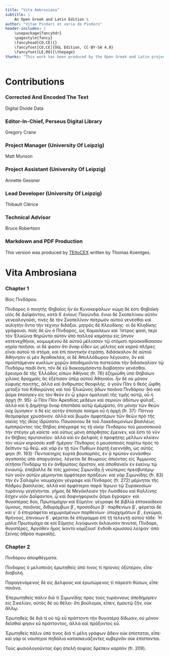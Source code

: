 ```yaml
---
title: "Vita Ambrosiana"
subtitle: |
	An Open Greek and Latin Edition \ 
author: "Vitae Pindari et varia de Pindaro"
header-includes: | 
	\usepackage{fancyhdr}
	\pagestyle{fancy}
	\fancyhead[CO,CE]{}
	\fancyfoot[CO,CE]{OGL Edition, CC-BY-SA 4.0}
	\fancyfoot[LE,RO]{\thepage}
thanks: "This work has been produced by the Open Greek and Latin project through the help of volunteers. See contributions for details."
...
```


# Contributions


### Corrected And Encoded The Text

Digital Divide Data  
  
### Editor-In-Chief, Perseus Digital Library

Gregory Crane  
  
### Project Manager (University Of Leipzig)

Matt Munson  
  
### Project Assistant (University Of Leipzig)

Annette Gessner  
  
### Lead Developer (University Of Leipzig)

Thibault Clérice  
  
### Technical Advisor

Bruce Robertson  
  
### Markdown and PDF Production

This version was produced by [TEItoCEX](https://github.com/ThomasK81/TEItoCEX) written by Thomas Koentges.

# Vita Ambrosiana

### Chapter 1

<head>Βίος Πινδάρου. <note n="A"/></head>
                <p>Πίνδαρος ὁ ποιητὴς Θηβαῖος ἦν ἐκ Κυνοκεφάλων· κώμη δέ ἐστι Θηβαϊκή· υἱὸς δὲ
                    Δαϊφάντου, κατὰ δ᾿ ἐνίους Παγώνδα. ἔνιοι δὲ Σκοπελίνου αὐτὸν γενεαλογοῦσι, τινὲς
                    δὲ τὸν Σκοπελῖνον πατρωὸν αὐτοῦ γενέσθαι καὶ αὐλητὴν ὄντα τὴν τέχνην διδάξαι.
                    μητρὸς δὲ Κλεοδίκης· οἱ δὲ Κληδίκης γράφουσι. παῖς δὲ ὢν ὁ Πίνδαρος, ὡς
                    Χαμαιλέων καὶ Ἴστρος φασὶ, περὶ τὸν Ἑλικῶνα θηρῶντα αὐτὸν ὑπὸ πολλοῦ καμάτου εἰς
                    ὕπνον κατενεχθῆναι, κοιμωμένου δὲ αὐτοῦ μέλισσαν τῷ στόματι προσκαθίσασαν κηρία
                    ποιῆσαι. οἱ δέ φασιν ὅτι ὄναρ εἶδεν ὡς μέλιτος καὶ κηροῦ πλῆρες εἶναι αὐτοῦ τὸ
                    στόμα, καὶ ἐπὶ ποιητικὴν ἐτράπη. διδάσκαλον δὲ αὐτοῦ Ἀθήνησιν οἱ μὲν Ἀγαθοκλέα,
                    οἱ δὲ Ἀπολλόδωρον λέγουσιν, ὃν καὶ προϊστάμενον κυκλίων χορῶν ἀποδημοῦντα
                    πιστεῦσαι τὴν διδασκαλίαν τῷ Πινδάρῳ παιδὶ ὄντι, τὸν δὲ εὖ διακοσμήσαντα
                    διαβόητον γενέσθαι. ἔρεισμα δὲ τῆς Ἑλλάδος εἰπὼν Ἀθήνας (fr. 76) ἐζημιώθη ὑπὸ
                    Θηβαίων χιλίαις δραχμαῖς ἃς ἐξέτισαν ὑπὲρ αὐτοῦ Ἀθηναῖοι. ἦν δὲ οὐ μόνον εὐφυὴς
                    ποιητὴς, ἀλλὰ καὶ ἄνθρωπος θεοφιλής. ὁ γοῦν Πὰν ὁ θεὸς ὤφθη μεταξὺ τοῦ
                    Κιθαιρῶνος καὶ τοῦ Ἑλικῶνος ᾄδων παιᾶνα Πινδάρου· διὸ καὶ ᾆσμα ἐποίησεν εἰς τὸν
                    θεὸν ἐν ᾧ χάριν ὁμολογεῖ τῆς τιμῆς αὐτῷ, οὗ ἡ ἀρχή (fr. 95)· ὦ Πὰν Πὰν <note n="5"/> Ἀρκαδίας μεδέων καὶ σεμνῶν ἀδύτων φύλαξ. ἀλλὰ καὶ ἡ Δημήτηρ ὄναρ
                    ἐπιστᾶσα αὐτῷ ἐμέμψατο, ὅτι μόνην τῶν θεῶν οὐχ ὕμνησεν· ὁ δὲ εἰς αὐτὴν ἐποίησε
                    ποίημα οὗ ἡ ἀρχή (fr. 37)· Πότνια θεσμοφόρε χρυσάνιον. ἀλλὰ καὶ βωμὸν ἀμφοτέρων
                    τῶν θεῶν πρὸ τῆς οἰκίας τῆς ἰδίας ἱδρύσατο. Παυσανίου δὲ τοῦ <note n="10"/>
                    Λακεδαιμονίων βασιλέως ἐμπιπρῶντος τὰς Θήβας ἐπέγραψέ τις τῇ οἰκίᾳ· Πινδάρου τοῦ
                    μουσοποιοῦ τὴν στέγην μὴ καίετε· καὶ οὕτως μόνη ἀπόρθητος ἔμεινεν, καὶ ἔστι τὸ
                    νῦν ἐν Θήβαις πρυτανεῖον. ἀλλὰ καὶ ἐν Δελφοῖς ὁ προφήτης μέλλων κλείειν τὸν νεὼν
                    κηρύσσει καθ᾿ ἡμέραν· Πίνδαρος <note n="15"/> ὁ μουσοποιὸς παρίτω πρὸς τὸ
                    δεῖπνον τῷ θεῷ. καὶ γὰρ ἐν τῇ τῶν Πυθίων ἑορτῇ ἐγεννήθη, ὡς αὐτός φησι (fr.
                    193)· Πενταετηρὶς ἑορτὰ βουπομπὸς, ἐν ᾇ πρῶτον εὐνάσθην ἀγαπατὸς ὑπὸ σπαργάνοις.
                    λέγεται δὲ θεωροὺς ἀπιόντας εἰς Ἄμμωνος αἰτῆσαι Πινδάρῳ τὸ ἐν ἀνθρώποις ἄριστον,
                    καὶ <note n="20"/> ἀποθανεῖν ἐν ἐκείνῳ τῷ ἐνιαυτῷ. ἐπέβαλλε δὲ τοῖς χρόνοις
                    Σιμωνίδῃ ᾗ νεώτερος πρεσβυτέρῳ· τῶν γοῦν αὐτῶν μέμνηνται ἀμφότεροι πράξεων. καὶ
                    γὰρ Σιμωνίδης (fr. 83) τὴν <pb n="3"/> ἐν Σαλαμῖνι ναυμαχίαν γέγραφε καὶ
                    Πίνδαρος (fr. 272) μέμνηται τῆς Κάδμου βασιλείας. ἀλλὰ καὶ ἀμφότεροι παρὰ Ἱέρωνι
                    τῷ Συρακοσίων τυράννῳ γεγένηνται. γήμας δὲ Μεγάκλειαν τὴν Λυσιθέου καὶ Καλλίνης
                    ἔσχεν υἱὸν Δαΐφαντον, ᾧ καὶ δαφνηφορικὸν ᾆσμα ἔγραψεν· καὶ θυγατέρας δύο,
                    Πρωτομάχην καὶ Εὔμητιν. γέγραφε δὲ βιβλία ἑπτακαίδεκα· ὕμνους, παιᾶνας,
                    διθυράμβων β΄, προσοδίων β΄· παρθενίων β΄, φέρεται δὲ καὶ γ΄ ὃ ἐπιγράφεται
                    κεχωρισμένων παρθενίων· ὑπορχημάτων β΄, ἐγκώμια, θρήνους, ἐπινίκων δ΄. φέρεται
                    δὲ ἐπίγραμμα ἐπὶ τῇ τελευτῇ αὐτοῦ τόδε· <lb/>Ἦ μάλα Πρωτομάχα σε καὶ Εὔμητις
                    λιγύφωνοι <lb/>ἔκλαυσαν πινυταὶ, Πίνδαρε, θυγατέρες, <lb/>Ἀργόθεν ἦμος ἵκοντο
                    κομίζουσ᾿ ἔνδοθι κρωσσοῦ <lb/>λείψαν᾿ ἀπὸ ξείνης ἀθρόα πυρκαϊῆς.</p>


### Chapter 2

<head>Πινδάρου ἀποφθέγματα.</head>
                <p>Πίνδαρος ὁ μελοποιὸς ἐρωτηθεὶς ὑπό τινος τί πρίονος ὀξύτερον, εἶπε· διαβολή.</p>
                <p>Παραγενόμενος δὲ εἰς Δελφοὺς καὶ ἐρωτώμενος τί πάρεστι θύσων, εἶπε· παιᾶνα.</p>
                <p> Ἐπερωτηθεὶς πάλιν διὰ τί Σιμωνίδης πρὸς τοὺς τυράννους ἀπεδήμησεν εἰς Σικελίαν,
                    αὐτὸς δὲ οὐ θέλει· ὅτι βούλομαι, εἶπεν, ἐμαυτῷ ζῆν, οὐκ ἄλλῳ.</p>
                <p>Ἐρωτηθεὶς δὲ διὰ τί οὐ τῷ εὖ πράττοντι τὴν θυγατέρα <pb n="4"/> δίδωσιν, οὐ μόνον
                    δεῖσθαί φησιν εὖ πράττοντος, ἀλλὰ καὶ πράξοντος εὖ.</p>
                <p>Ἐρωτηθεὶς πάλιν ὑπό τινος διὰ τί μέλη γράφων ᾄδειν οὐκ ἐπίσταται, εἶπε· καὶ γὰρ
                    οἱ ναυπηγοὶ πηδάλια κατασκευάζοντες κυβερνᾶν οὐκ ἐπίστανται. <note n="5"/></p>
                <p>Τοὺς φυσιολογοῦντας ἔφη ἀτελῆ σοφίας δρέπειν καρπὸν (fr. 209).</p>

